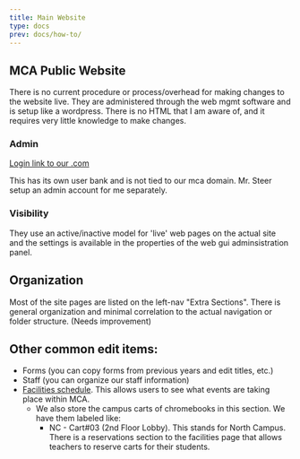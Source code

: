 ```yaml
---
title: Main Website
type: docs
prev: docs/how-to/
---
```


## MCA Public Website

There is no current procedure or process/overhead for making changes to the website live. They are administered through the web mgmt software and is setup like a wordpress. There is no HTML that I am aware of, and it requires very little knowledge to make changes.

### Admin
[Login link to our .com](https://admin.masonclassicalacademy.org/cgi-bin2/login.ssp)

This has its own user bank and is not tied to our mca domain. Mr. Steer setup an admin account for me separately.

### Visibility
They use an active/inactive model for 'live' web pages on the actual site and the settings is available in the properties of the web gui adminsistration panel.

## Organization
Most of the site pages are listed on the left-nav "Extra Sections". There is general organization and minimal correlation to the actual navigation or folder structure. (Needs improvement)

## Other common edit items:
- Forms (you can copy forms from previous years and edit titles, etc.)
- Staff (you can organize our staff information)
- [Facilities schedule](https://admin.masonclassicalacademy.org/apps/facilities/admin/index.jsp). This allows users to see what events are taking place within MCA.
  - We also store the campus carts of chromebooks in this section. We have them labeled like:
    - NC - Cart#03 (2nd Floor Lobby). This stands for North Campus. There is a reservations section to the facilities page that allows teachers to reserve carts for their students.


